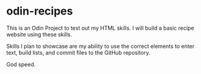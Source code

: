 # odin-recipes

This is an Odin Project to test out my HTML skills. I will build a basic recipe website using these skills.

Skills I plan to showcase are my ability to use the correct elements to enter text, build lists, and commit files to the GitHub repository.

God speed.